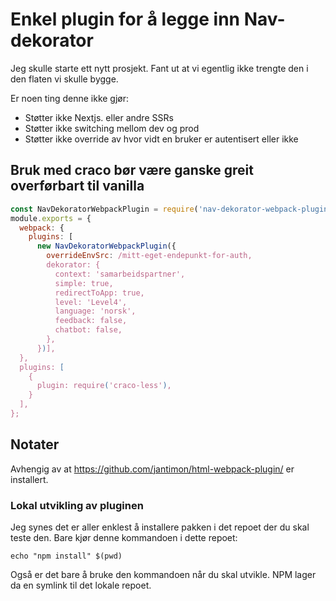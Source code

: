 
# Enkel plugin for å legge inn Nav-dekorator

Jeg skulle starte ett nytt prosjekt. Fant ut at vi
egentlig ikke trengte den i den flaten vi skulle bygge.

Er noen ting denne ikke gjør:
* Støtter ikke Nextjs. eller andre SSRs
* Støtter ikke switching mellom dev og prod
* Støtter ikke override av hvor vidt en bruker er autentisert eller ikke


## Bruk med craco bør være ganske greit overførbart til vanilla 
```craco.config.js
const NavDekoratorWebpackPlugin = require('nav-dekorator-webpack-plugin');
module.exports = {
  webpack: {
    plugins: [
      new NavDekoratorWebpackPlugin({
        overrideEnvSrc: /mitt-eget-endepunkt-for-auth,
        dekorator: {
          context: 'samarbeidspartner',
          simple: true,
          redirectToApp: true,
          level: 'Level4',
          language: 'norsk',
          feedback: false,
          chatbot: false,
        },
      })],
  },
  plugins: [
    {
      plugin: require('craco-less'),
    }
  ],
};
```



## Notater
Avhengig av at https://github.com/jantimon/html-webpack-plugin/ er installert.



### Lokal utvikling av pluginen
Jeg synes det er aller enklest å installere pakken i det repoet der du skal teste den.
Bare kjør denne kommandoen i dette repoet:
```
echo "npm install" $(pwd)
```
Også er det bare å bruke den kommandoen når du skal utvikle. NPM lager da en symlink til det lokale
repoet.
